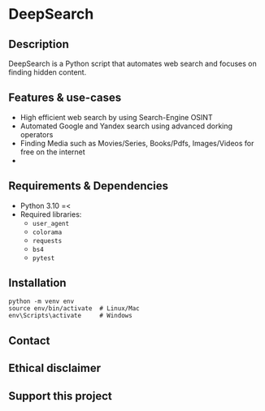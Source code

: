 # DeepSearch

## Description  
DeepSearch is a Python script that automates web search and focuses on finding hidden content.

## Features & use-cases  
- High efficient web search by using Search-Engine OSINT
- Automated Google and Yandex search using advanced dorking operators 
- Finding Media such as Movies/Series, Books/Pdfs, Images/Videos for free on the internet 
- 

## Requirements & Dependencies 
- Python 3.10 =<
- Required libraries:  
  - `user_agent`
  - `colorama`
  - `requests`
  - `bs4`
  - `pytest`

## Installation 
```
python -m venv env  
source env/bin/activate  # Linux/Mac  
env\Scripts\activate     # Windows
```  


## Contact


## Ethical disclaimer


## Support this project
